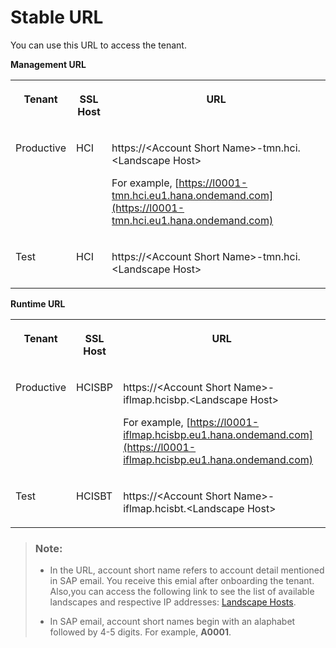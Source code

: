 <!-- loio32a5a189273b45f3a211a4e19ef03d9a -->

# Stable URL

You can use this URL to access the tenant.

**Management URL**


<table>
<tr>
<th valign="top">

Tenant



</th>
<th valign="top">

SSL Host



</th>
<th valign="top">

URL



</th>
</tr>
<tr>
<td valign="top">

Productive



</td>
<td valign="top">

HCI



</td>
<td valign="top">

https://<Account Short Name\>-tmn.hci.<Landscape Host\>

For example, [https://l0001-tmn.hci.eu1.hana.ondemand.com](https://l0001-tmn.hci.eu1.hana.ondemand.com) 



</td>
</tr>
<tr>
<td valign="top">

Test



</td>
<td valign="top">

HCI



</td>
<td valign="top">

https://<Account Short Name\>-tmn.hci.<Landscape Host\>



</td>
</tr>
</table>

**Runtime URL**


<table>
<tr>
<th valign="top">

Tenant



</th>
<th valign="top">

SSL Host



</th>
<th valign="top">

URL



</th>
</tr>
<tr>
<td valign="top">

Productive



</td>
<td valign="top">

HCISBP



</td>
<td valign="top">

https://<Account Short Name\>-iflmap.hcisbp.<Landscape Host\>

For example, [https://l0001-iflmap.hcisbp.eu1.hana.ondemand.com](https://l0001-iflmap.hcisbp.eu1.hana.ondemand.com) 



</td>
</tr>
<tr>
<td valign="top">

Test



</td>
<td valign="top">

HCISBT



</td>
<td valign="top">

https://<Account Short Name\>-iflmap.hcisbt.<Landscape Host\>



</td>
</tr>
</table>

> ### Note:  
> -   In the URL, account short name refers to account detail mentioned in SAP email. You receive this emial after onboarding the tenant. Also,you can access the following link to see the list of available landscapes and respective IP addresses: [Landscape Hosts](https://help.hana.ondemand.com/help/frameset.htm?350356d1dc314d3199dca15bd2ab9b0e.html).
> 
> -   In SAP email, account short names begin with an alaphabet followed by 4-5 digits. For example, **A0001**.

